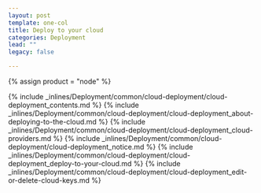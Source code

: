 ```yaml
---
layout: post
template: one-col
title: Deploy to your cloud
categories: Deployment
lead: ""
legacy: false

---
```

{% assign product = "node" %}

{% include _inlines/Deployment/common/cloud-deployment/cloud-deployment_contents.md %}
{% include _inlines/Deployment/common/cloud-deployment/cloud-deployment_about-deploying-to-the-cloud.md %}
{% include _inlines/Deployment/common/cloud-deployment/cloud-deployment_cloud-providers.md %}
{% include _inlines/Deployment/common/cloud-deployment/cloud-deployment_notice.md %}
{% include _inlines/Deployment/common/cloud-deployment/cloud-deployment_deploy-to-your-cloud.md %}
{% include _inlines/Deployment/common/cloud-deployment/cloud-deployment_edit-or-delete-cloud-keys.md %}
